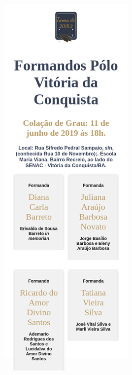 



<style>

body { 
  background-image: url("../imagens/fundo7.png");
  background-repeat: no-repeat;
  background-attachment: fixed;
  background-position: center; 
}

#example3 {
  border-radius: 6px;
  padding: 25px;
  background-color: white;
  background-repeat: no-repeat;
  background-origin: content-box;
  background-position: center;
}

* {
  box-sizing: border-box;
}

body {
  font-family: Arial, Helvetica, sans-serif;
}

/* Float four columns side by side */
.column {
  float: left;
  width: 50%;
  padding: 0 10px;
}

/* Remove extra left and right margins, due to padding */
.row {margin: 0 -5px;}

/* Clear floats after the columns */
.row:after {
  content: "";
  display: table;
  clear: both;
}

/* Responsive columns */
@media screen and (max-width: 600px) {
  .column {
    width: 100%;
    display: block;
    margin-bottom: 10px;
  }
}

/* Style the counter cards */
.card2 {
  box-shadow: 0 4px 8px 0 rgba(0, 0, 0, 0.2);
  padding: 16px;
  text-align: center;
  background-color: #f1f1f1;
}

div.c {
  font-size: 28px;
  font-family:'Dancing Script', cursive;
  color:#BD9E68;
}
</style>

<link href="https://fonts.googleapis.com/css?family=Dancing+Script&display=swap" rel="stylesheet">

<div id="example3">
<center><img src="../imagens/turma2.png" style="width:20%"/></center>


<center> 


<h1 style="font-family:'Dancing Script', cursive; color:#38425B;"><font size="8"><strong>Formandos Pólo Vitória da Conquista</strong></font></h1>


<br> 
<center> 

<div class="c"><strong>Colação de Grau: 11 de junho de 2019 às 18h.</strong></div>

<h3 style="color:#38425B;"><strong>Local: Rua Sifredo Pedral Sampaio, s/n, (conhecida Rua 10 de Novembro);. Escola Maria Viana, Bairro Recreio, ao lado do SENAC - Vitória da Conquista/BA.</strong></h3>


<div class="column">
    <div class="card2">
      <center> 
      <p><strong>Formanda</strong></p> 
      <div class="c">Diana Carla </div>
      <div class="c">Barreto</div>
      <p><strong>Erivaldo de Sousa Barreto <em>in memorian</em> </strong></p>
      </center>
    </div>
  </div>

  <div class="column">
    <div class="card2">
     <p><strong>Formanda</strong></p> 
        <div class="c">Juliana Araújo Barbosa Novato </div>
        <p><strong>Jorge Basílio Barbosa e Eleny Araújo Barbosa </strong></p>
    </div>
  </div>

<br>
<br> <p style="color:white;"> hhhhhhhhh</p>

<div class="column">
    <div class="card2">
      <center> 
      <p><strong>Formando</strong></p> 
      <div class="c">Ricardo do Amor Divino Santos</div>
      <p><strong>Ademario Rodrigues dos Santos e Lucidalva do Amor Divino Santos</strong></p>
      </center>
    </div>
  </div>

  <div class="column">
    <div class="card2">
     <p><strong>Formanda</strong></p> 
        <div class="c">Tatiana Vieira </div>
        <div class="c">Silva</div>
        <p><strong>José Vital Silva e Marli Vieira Silva </strong></p>
    </div>
  </div>
  <br>
<br> <p style="color:white;"> hhhhhhhhh</p>
</center> 





</div>


